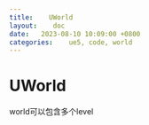 ```yaml
---
title:    UWorld
layout:    doc
date:   2023-08-10 10:09:00 +0800
categories:    ue5, code, world
---
```


# UWorld
world可以包含多个level